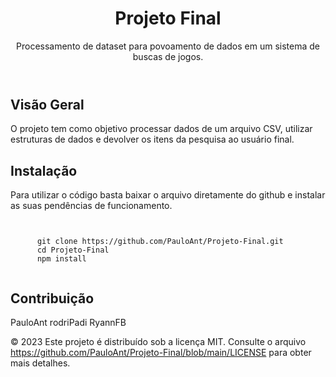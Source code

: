 <!DOCTYPE html>
<html lang="pt-br">
<head>
  <meta charset="UTF-8">
  <meta name="viewport" content="width=device-width, initial-scale=1.0">
</head>
<body>

  <header>
    <h1>Projeto Final</h1>
    <p>Processamento de dataset para povoamento de dados em um sistema de buscas de jogos.</p>
  </header>

  <section>
    <h2>Visão Geral</h2>
    <p>
      O projeto tem como objetivo processar dados de um arquivo CSV, utilizar estruturas de dados e devolver os itens da pesquisa ao usuário final.
    </p>
  </section>

  <section>
    <h2>Instalação</h2>
    <p>
      Para utilizar o código basta baixar o arquivo diretamente do github e instalar as suas pendências de funcionamento.
    </p>
    <code>
    <!-- Exemplo de código de instalação -->
      git clone https://github.com/PauloAnt/Projeto-Final.git
      cd Projeto-Final
      npm install
    </code>
  </section>

  <section>
    <h2>Contribuição</h2>
    <p>
      PauloAnt
      rodriPadi
      RyannFB
    </p>
  </section>

  <footer>
    <p>
      &copy; 2023 Este projeto é distribuído sob a licença MIT. Consulte o arquivo <a href="LICENSE">https://github.com/PauloAnt/Projeto-Final/blob/main/LICENSE</a> para obter mais detalhes.
    </p>
  </footer>

</body>
</html>
